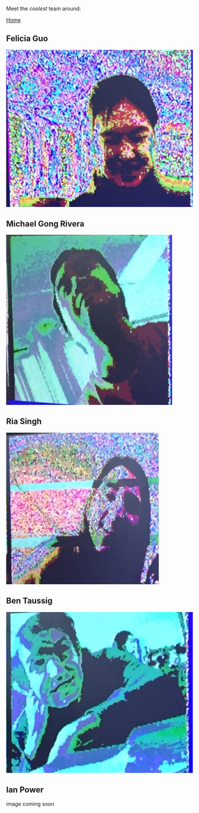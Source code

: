 Meet the *coolest* team around:

[Home](./index.md)

## Felicia Guo
![Felicia](./media/about_us/felicia.png) 


## Michael Gong Rivera
![Michael](./media/about_us/michael.png) 


## Ria Singh
![Ria](./media/about_us/ria.png) 


## Ben Taussig
![Ben](./media/about_us/ben.png) 

## Ian Power
image coming soon
